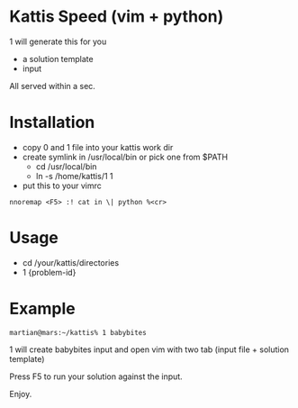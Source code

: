 # Kattis Speed (vim + python)

1 will generate this for you
* a solution template
* input

All served within a sec. 

# Installation
- copy 0 and 1 file into your kattis work dir
- create symlink in /usr/local/bin or pick one from $PATH
   * cd /usr/local/bin
   * ln -s /home/kattis/1 1
- put this to your vimrc
 ```
nnoremap <F5> :! cat in \| python %<cr>
 ```
# Usage 
 - cd /your/kattis/directories
 - 1 {problem-id}

# Example

```martian@mars:~/kattis% 1 babybites```

1 will create babybites input and open vim with two tab (input file + solution template)

Press F5 to run your solution against the input.

Enjoy.
